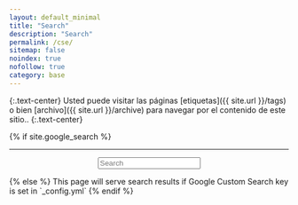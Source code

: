 ```yaml
---
layout: default_minimal
title: "Search"
description: "Search"
permalink: /cse/
sitemap: false
noindex: true
nofollow: true
category: base
---
```

{:.text-center}
Usted puede visitar las páginas [etiquetas]({{ site.url }}/tags) o bien [archivo]({{ site.url }}/archive) para navegar por el contenido de este sitio..
{:.text-center}
<a href="javascript:goBack()" class="social-icons" title="Volver a la página anterior"><i class="fa fa-arrow-circle-left fa-2x"></i></a>
<script>
function goBack() {
    window.history.back();
}
</script>

{% if site.google_search %}
<hr class="gh">
<div id="searchbox2" align="center">
<div class="searchcont2">
    <!-- span class="searchicon2"><i class="fa fa-search fa-2x"></i></span -->
    <form role="search" method="get" action="{{ site.url }}/cse/">
        <input id="searchString2" name="searchString2"
               placeholder="Search" type="text">
    </form>
    <gcse:searchresults-only queryParameterName="searchString2" enableAutoComplete="true" autoCompleteMatchType='any' autoCompleteMaxCompletions="5" autoCompleteMaxPromotions="1"></gcse:searchresults-only> 
</div>
</div>
<script>
  (function() {
    var cx = '006172462016279589704:keh0roaynmg';
    var gcse = document.createElement('script');
    gcse.type = 'text/javascript';
    gcse.async = true;
    gcse.src = 'https://cse.google.com/cse.js?cx=' + cx;
    var s = document.getElementsByTagName('script')[0];
    s.parentNode.insertBefore(gcse, s);
  })();
</script>
<!-- var cx = '{{ site.google_search }}'; -->
<!-- <gcse:searchbox-only resultsUrl="{{ site.url }}/cse/" queryParameterName="searchString"></gcse:searchbox-only> -->
{% else %}
This page will serve search results if Google Custom Search key is set in `_config.yml`
{% endif %}


